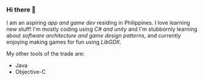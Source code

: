 ### Hi there 👋 


I am an aspiring _app and game dev_ residing in Philippines. I love learning new stuff! I'm mostly coding using _C# and unity_ and I'm stubbornly learning about _software architecture and game design patterns_, and currently enjoying making games for fun using _LibGDX_. 

My other tools of the trade are: 
* Java
* Objective-C
